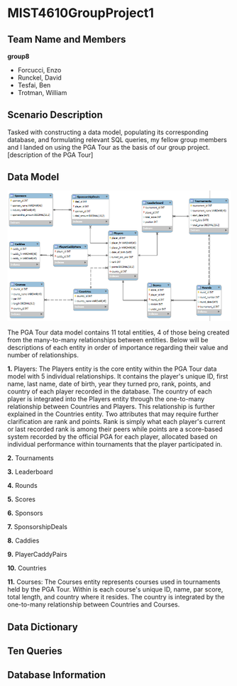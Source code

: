 # MIST4610GroupProject1

## Team Name and Members
**group8**
- Forcucci, Enzo
- Runckel, David
- Tesfai, Ben
- Trotman, William
  
## Scenario Description
Tasked with constructing a data model, populating its corresponding database, and formulating relevant SQL queries, my fellow group members and I landed on using the PGA Tour as the basis of our group project. [description of the PGA Tour] 

## Data Model
![](datamodel.png)

The PGA Tour data model contains 11 total entities, 4 of those being created from the many-to-many relationships between entities. Below will be descriptions of each entity in order of importance regarding their value and number of relationships.

**1.** Players: The Players entity is the core entity within the PGA Tour data model with 5 individual relationships. It contains the player's unique ID, first name, last name, date of birth, year they turned pro, rank, points, and country of each player recorded in the database. The country of each player is integrated into the Players entity through the one-to-many relationship between Countries and Players. This relationship is further explained in the Countries entity. Two attributes that may require further clarification are rank and points. Rank is simply what each player's current or last recorded rank is among their peers while points are a score-based system recorded by the official PGA for each player, allocated based on individual performance within tournaments that the player participated in.

**2.** Tournaments

**3.** Leaderboard

**4.** Rounds

**5.** Scores

**6.** Sponsors

**7.** SponsorshipDeals

**8.** Caddies

**9.** PlayerCaddyPairs

**10.** Countries

**11.** Courses: The Courses entity represents courses used in tournaments held by the PGA Tour. Within is each course's unique ID, name, par score, total length, and country where it resides. The country is integrated by the one-to-many relationship between Countries and Courses. 

## Data Dictionary

## Ten Queries

## Database Information
